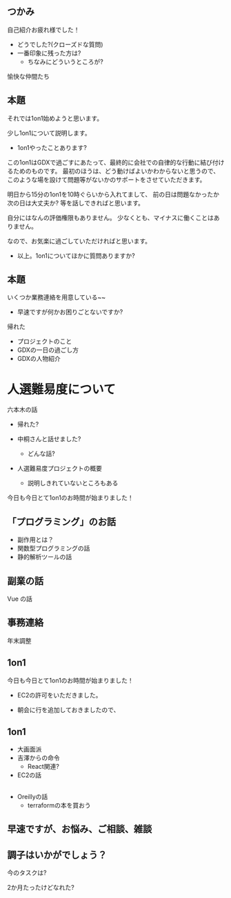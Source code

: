 


## つかみ

自己紹介お疲れ様でした！

- どうでした?(クローズドな質問)
- 一番印象に残った方は?
    - ちなみにどういうところが?

愉快な仲間たち



## 本題

それでは1on1始めようと思います。

少し1on1について説明します。

- 1on1やったことあります?

この1on1はGDXで過ごすにあたって、最終的に会社での自律的な行動に結び付けるためのものです。
最初のほうは、どう動けばよいかわからないと思うので、このような場を設けて問題等がないかのサポートをさせていただきます。

明日から15分の1on1を10時ぐらいから入れてまして、
前の日は問題なかったか
次の日は大丈夫か?
等を話しできればと思います。

自分にはなんの評価権限もありません。
少なくとも、マイナスに働くことはありません。

なので、お気楽に過ごしていただければと思います。



- 以上。1on1についてほかに質問ありますか?


## 本題

いくつか業務連絡を用意している~~

- 早速ですが何かお困りごとないですか?

帰れた



- プロジェクトのこと
- GDXの一日の過ごし方
- GDXの人物紹介



# 人選難易度について

六本木の話

- 帰れた?
- 中桐さんと話せました?
    - どんな話?

- 人選難易度プロジェクトの概要
    - 説明しきれていないところもある















今日も今日とて1on1のお時間が始まりました！










## 「プログラミング」のお話

- 副作用とは？
- 関数型プログラミングの話
- 静的解析ツールの話




## 副業の話




Vue の話




## 事務連絡


年末調整












## 1on1



今日も今日とて1on1のお時間が始まりました！





- EC2の許可をいただきました。






- 朝会に行を追加しておきましたので、




## 1on1

- 大画面派
- 吉澤からの命令
    - React関連?
- EC2の話




## 

- Oreillyの話
    - terraformの本を買おう





## 早速ですが、お悩み、ご相談、雑談




## 調子はいかがでしょう？


今のタスクは?


2か月たったけどなれた?














